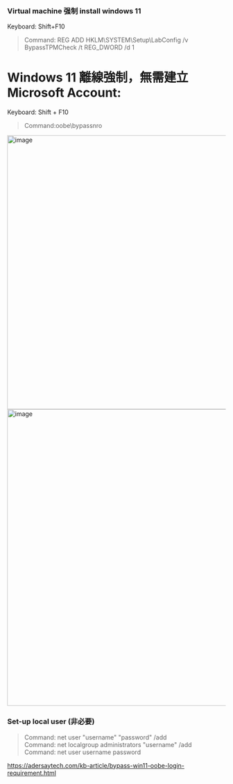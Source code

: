 ### Virtual machine 强制 install windows 11  
Keyboard: Shift+F10  
> Command: REG ADD HKLM\SYSTEM\Setup\LabConfig /v BypassTPMCheck /t REG_DWORD /d 1  


# Windows 11 離線強制，無需建立Microsoft Account:  
Keyboard: Shift + F10  
> Command:oobe\bypassnro  
<img width="917" height="630" alt="image" src="https://github.com/user-attachments/assets/e88f2bfe-097a-40ec-a056-f4b38821c88e" />  
<img width="919" height="682" alt="image" src="https://github.com/user-attachments/assets/4b69b9b3-484b-4a20-a2e7-973d16466ba7" />  


### Set-up local user  (非必要)
> Command: net user "username" "password" /add  
> Command: net localgroup administrators "username" /add  
> Command: net user username password  


https://adersaytech.com/kb-article/bypass-win11-oobe-login-requirement.html
